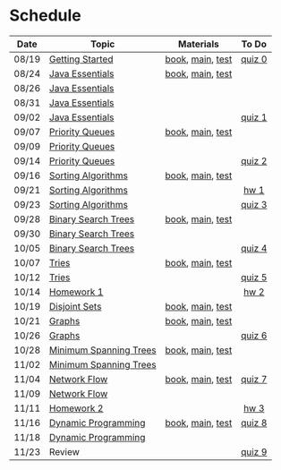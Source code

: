 # Schedule

| Date | Topic | Materials | To Do |
|:---:|---|---|:---:|
|08/19| [Getting Started](https://emory.zoom.us/rec/share/3NdrH4He5D5OHInCzFPcAocZD5TPeaa81XcY-acOzUnhn2hLi4-a5rCElFMxd2zY) | [book](https://emory.gitbook.io/dsa-java/getting-started), [main](../src/main/java/edu/emory/cs/utils), [test](../src/test/java/edu/emory/cs/utils) | [quiz 0](https://canvas.emory.edu/courses/76034/assignments/345083) |
|08/24| [Java Essentials](https://emory.zoom.us/rec/share/7JFFC4n55EdIZLOS9ALzHaIcGI_deaa81CVN_6IEzBkLLrTHjm2qeypF3o5GGb2p) | [book](https://emory.gitbook.io/dsa-java/java-essentials), [main](../src/main/java/edu/emory/cs/algebraic), [test](../src/test/java/edu/emory/cs/algebraic) | |
|08/26| [Java Essentials](https://emory.zoom.us/rec/share/--t2MZus7XhJZ43t0xD8ZaE5RJ7gX6a8hyFPrqYJzEq5EauMN41Byvc_tMZyFYKa) | | |
|08/31| [Java Essentials](https://emory.zoom.us/rec/share/tMMsAe3aqltIYpHz2BzfWYkHM4O_eaa8hHIarKZZnR5E8nIOfU61JnBMBh1CF-KF) | | |
|09/02| [Java Essentials](https://emory.zoom.us/rec/share/S--sbobV_7w8bWKcgJtwJ28-lCtmWW4vRuvvBly0cdY6QnNiGiCSW-3hAwHYZS_2.vG4rNR1Y1EEWvh5R) | | [quiz 1](https://canvas.emory.edu/courses/76034/assignments/346026) |
|09/07| [Priority Queues](https://emory.zoom.us/rec/share/DVMf6c2WU_n6w-AcBTaWjLpcNpp3x449S8KQz9ljwskniU8s4dudP2DzaWQlFCA.sKP1vlgXDjj5vK7C) | [book](https://emory.gitbook.io/dsa-java/priority-queues), [main](../src/main/java/edu/emory/cs/queue), [test](../src/test/java/edu/emory/cs/queue) | |
|09/09| [Priority Queues](https://emory.zoom.us/rec/share/Wm3gHZgt7QpFnsHZ0cj4yPUWA0eHcYyqmBabufO4sBnqnDIO4f01O0W9qDGMW7Q8.JSR5KwQUcJvJcP0y) | | |
|09/14| [Priority Queues](https://emory.zoom.us/rec/share/Z3X64yGo07pAHv975fMk6c4eASrfBHOJ1emsFENlojwiU5ELuL_4DKPX16_XbXdS.OoGgu61emBxUX3L3) | | [quiz 2](https://canvas.emory.edu/courses/76034/assignments/386413) |
|09/16| [Sorting Algorithms](https://emory.zoom.us/rec/share/x8s80Uevdgfd1dC3gu5eCYnRW2jc4vgl1x1KZnF6zgKOqd6kYd7iE_r2QNonLM0v.uQXg0ljURVJZVmN3) | [book](https://emory.gitbook.io/dsa-java/sorting-algorithms), [main](../src/main/java/edu/emory/cs/sort), [test](../src/test/java/edu/emory/cs/sort) | |
|09/21| [Sorting Algorithms](https://emory.zoom.us/rec/share/DFf08RCNdJkOPORmy3M4RcWzMFtvLfBq2BDMwJTiUS7J6P3RoOXU5WFtDc5JiLRQ.FG54Jx0hCHVcedPB) | | [hw 1](https://canvas.emory.edu/courses/76034/assignments/391370) |
|09/23| [Sorting Algorithms](https://emory.zoom.us/rec/share/uiXNhP026htrIjXBRBuLPYpjoVphL0TLVh5Ha76W_IpBbLciMnRaqOuMkuMqKWHX.x7UkAoHiy8FJxW4n) | | [quiz 3](https://canvas.emory.edu/courses/76034/assignments/392261) | 
|09/28| [Binary Search Trees](https://emory.zoom.us/rec/share/mhRyb-H31IQu3mMAZJFn8Ox9PFVC5u_iuCItYVGpMw8CkNMqbmEnfcYjok0SyKmO.zJjq3K3cTTQSLrY9) | [book](https://emory.gitbook.io/dsa-java/binary-search-trees), [main](../src/main/java/edu/emory/cs/tree), [test](../src/test/java/edu/emory/cs/tree)  | |
|09/30| [Binary Search Trees](https://emory.zoom.us/rec/share/MkwWbtIFV4r6KYI2hV8kUw5g643cwSefJl3FeIgtl137tJNVFSrN4JDZG3Pt19Qf.qyFGJAJ_gsBho6IX) | | |
|10/05| [Binary Search Trees](https://emory.zoom.us/rec/share/4BNd_dgh1rlRr0IoJ1buTgw14kHMM2CNmgxjd_44ZdsU7nlFGZ13G_N6GsIfQ4wq.n1zESZDTD3HIeFQQ) | | [quiz 4](https://canvas.emory.edu/courses/76034/assignments/396465) |
|10/07| [Tries](https://emory.zoom.us/rec/share/AR6PtqaiDN4hQfSYXwrbThtQdIR0Fd-A26VdwDlXJmRCNmt-8jKO_nZ5GgjH6Gw.__gUSUYvMThYDZ88) | [book](https://emory.gitbook.io/dsa-java/tries), [main](../src/main/java/edu/emory/cs/trie), [test](../src/test/java/edu/emory/cs/trie) | |
|10/12| [Tries](https://emory.zoom.us/rec/share/Bnz7t774imZCdpwRfZDeQ9l4VKZ1NeZZRmCHb8-nTWQ4z9N8yIL5l86MBVQXNWBg.F9khycWvYUyItPE1) | | [quiz 5](https://canvas.emory.edu/courses/76034/assignments/399575) |
|10/14| [Homework 1](https://emory.zoom.us/rec/share/Otk202-ZPGS5n8M-5evp5iUeasYWl4_6P9Fe3PFN1S97l2Uzh8cvPD7MguLqFkBI.GK7kqLF_5HHyQSSt) | | [hw 2](https://emory.gitbook.io/dsa-java/tries/homework) |
|10/19| [Disjoint Sets](https://emory.zoom.us/rec/share/DETYfhEuw8UOXM7-m1V-lT5PYsBRAyR0ex3mZ2lYKl-P8hHsX7-y5FVmJkS_9tRv.Ck5FrEMkLLSGD_Zx) | [book](https://emory.gitbook.io/dsa-java/disjoint-sets), [main](../src/main/java/edu/emory/cs/set), [test](../src/test/java/edu/emory/cs/set) | |
|10/21| [Graphs](https://emory.zoom.us/rec/share/ZaZ004n_WlTmCGj-Sq0TK-f0Jr2IUAC8vKSDRS6ivcmWWY1EA3vU1ItE5rBCmfHr.lLsMxAy9Z7SB13hY) | [book](https://emory.gitbook.io/dsa-java/graphs), [main](../src/main/java/edu/emory/cs/graph), [test](../src/test/java/edu/emory/cs/graph) |  |
|10/26| [Graphs](https://emory.zoom.us/rec/share/bVzolXB5jeui-Zrk9qWuw9k4aIuQxC5Oh1eS_I2puAPvR9pSPGHFZ-xqIzjbDZLn.MwIa6daltyBEPWCY) |  | [quiz 6](https://canvas.emory.edu/courses/76034/assignments/403938) |
|10/28| [Minimum Spanning Trees](https://emory.zoom.us/rec/share/RxmwTrgVWVSj6pC7oCp3sUCS7gs2a4SCIk3iSY1px_VJIzRPbySy9ZLKSDYRHSbD.8Xk7igj7w2gU6YCF) | [book](https://emory.gitbook.io/dsa-java/minimum-spanning-trees), [main](../src/main/java/edu/emory/cs/graph/span), [test](../src/test/java/edu/emory/cs/graph/span) | |
|11/02| [Minimum Spanning Trees](https://emory.zoom.us/rec/share/XwA9aj5cZC-889M8TW3EbiceBaU-a2GPKLYNoAxscP5hGJ5Qw4DMnNIUyioWHhoa.MTi-l4idfEnJ5YP7) | | |
|11/04| [Network Flow](https://emory.zoom.us/rec/share/wr0YuPZB43JqbognWbYg5WvpVcpzgFzy3ypyXE-CfR8cfOohuA5OBo9L9jj6XPsF.Zz1qWjCOXwojWWmb) | [book](https://emory.gitbook.io/dsa-java/network-flow), [main](../src/main/java/edu/emory/cs/graph/flow), [test](../src/test/java/edu/emory/cs/graph/flow) | [quiz 7](https://canvas.emory.edu/courses/76034/assignments/407840) |
|11/09| [Network Flow](https://emory.zoom.us/rec/share/V1kmAnGCAt1fq4mUwk1guU-GFLOARx_6rv2D8WFaTGAwB6AM-xcM-vdzO5Qr3_A.O0WRExISMuAcHVqg) | | |
|11/11| [Homework 2]() | | [hw 3]() | 
|11/16| [Dynamic Programming]() | [book](https://emory.gitbook.io/dsa-java/dynamic-programming), [main](../src/main/java/edu/emory/cs/dynamic), [test](../src/test/java/edu/emory/cs/dynamic) | [quiz 8]() |
|11/18| [Dynamic Programming]() | | |
|11/23| Review | | [quiz 9]() |

<!--  -->
<!-- [Shortest Path Algorithms]() | [md](), [pdf](shortest_path_algorithms.pdf), [main](../src/main/java/edu/emory/cs/graph/path/) | [quiz 8](quiz0.md#quiz-8) | -->
<!-- [Binary Search Trees]() | [md](binary_search_trees.md), [pdf](binary_search_trees.pdf), [main](../src/main/java/edu/emory/cs/tree/) | |  -->
<!-- [Homework 3]() |  | [hw 4]() | -->

